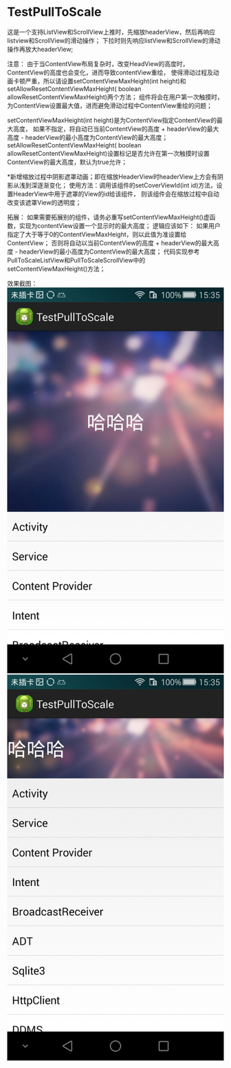 # TestPullToScale
这是一个支持ListView和ScrollView上推时，先缩放headerView，然后再响应listview和ScrollView的滑动操作；
下拉时则先响应listView和ScrollView的滑动操作再放大headerView;

注意：
由于当ContentView布局复杂时，改变HeadView的高度时，ContentView的高度也会变化，进而导致contentView重绘，
使得滑动过程及动画卡顿严重，所以请设置setContentViewMaxHeight(int height)和setAllowResetContentViewMaxHeight(
boolean allowResetContentViewMaxHeight)两个方法；
组件将会在用户第一次触摸时，为ContentView设置最大值，进而避免滑动过程中ContentView重绘的问题；

setContentViewMaxHeight(int height)是为ContentView指定ContentView的最大高度，
	如果不指定，将自动已当前ContentView的高度 + headerView的最大高度 - headerView的最小高度为ContentView的最大高度；
setAllowResetContentViewMaxHeight(
			boolean allowResetContentViewMaxHeight)设置标记是否允许在第一次触摸时设置ContentView的最大高度，默认为true允许；

*新增缩放过程中阴影遮罩动画；即在缩放HeaderView时headerView上方会有阴影从浅到深逐渐变化；
 使用方法：调用该组件的setCoverViewId(int id)方法，设置HeaderView中用于遮罩的View的id给该组件，
 则该组件会在缩放过程中自动改变该遮罩View的透明度；

拓展：
	如果需要拓展别的组件，请务必重写setContentViewMaxHeight()虚函数，实现为contentView设置一个显示时的最大高度；
	逻辑应该如下：
	如果用户指定了大于等于0的ContentViewMaxHeight，则以此值为准设置给ContentView；
	否则将自动以当前ContentView的高度 + headerView的最大高度 - headerView的最小高度为ContentView的最大高度；
	代码实现参考PullToScaleListView和PullToScaleScrollView中的setContentViewMaxHeight()方法；
	
			
效果截图：
![image1](https://github.com/ZhangSir/TestPullToScale/blob/master/Screenshot_2015-11-09-15-35-38.jpeg)
![image2](https://github.com/ZhangSir/TestPullToScale/blob/master/Screenshot_2015-11-09-15-35-46.jpeg)
